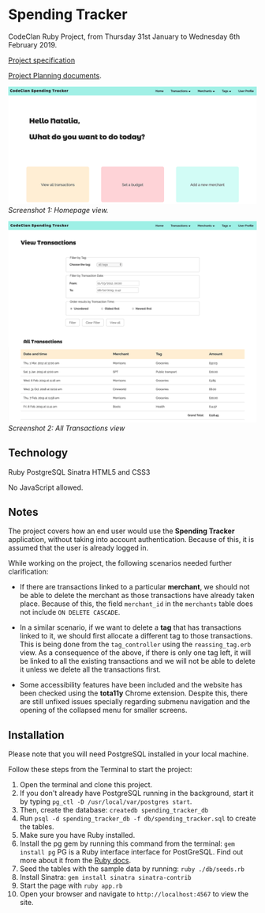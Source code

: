 # Spending Tracker

CodeClan Ruby Project, from Thursday 31st January to Wednesday 6th February 2019.

[Project specification](Spending_tracker.md)

[Project Planning documents](./planning/planning_diagrams.md).

![Screenshot 1 - homepage](./public/images/ruby-project-home_cropped.png)
_Screenshot 1: Homepage view._

![Screenshot 2 - view all transactions page with filter](./public/images/ruby-project-view-transactions.png)
_Screenshot 2: All Transactions view_

## Technology

Ruby
PostgreSQL
Sinatra
HTML5 and CSS3

No JavaScript allowed.

## Notes

The project covers how an end user would use the **Spending Tracker** application, without taking into account authentication. Because of this, it is assumed that the user is already logged in.

While working on the project, the following scenarios needed further clarification:

* If there are transactions linked to a particular **merchant**, we should not be able to delete the merchant as those transactions have already taken place.
Because of this, the field `merchant_id` in the `merchants` table does not include `ON DELETE CASCADE`.

* In a similar scenario, if we want to delete a **tag** that has transactions linked to it, we should first allocate a different tag to those transactions.
This is being done from the `tag_controller` using the `reassing_tag.erb` view.
As a consequence of the above, if there is only one tag left, it will be linked to all the existing transactions and we will not be able to delete it unless we delete all the transactions first.

* Some accessibility features have been included and the website has been checked using the **tota11y** Chrome extension.
Despite this, there are still unfixed issues specially regarding submenu navigation and the opening of the collapsed menu for smaller screens.

## Installation

Please note that you will need PostgreSQL installed in your local machine.

Follow these steps from the Terminal to start the project:

1. Open the terminal and clone this project.
2. If you don't already have PostgreSQL running in the background, start it by typing `pg_ctl -D /usr/local/var/postgres start`.
3. Then, create the database: `createdb spending_tracker_db`
4. Run `psql -d spending_tracker_db -f db/spending_tracker.sql` to create the tables.
5. Make sure you have Ruby installed.
6. Install the pg gem by running this command from the terminal: `gem install pg` PG is a Ruby interface interface for PostGreSQL. Find out more about it from the [Ruby docs](https://www.rubydoc.info/gems/pg).
7. Seed the tables with the sample data by running: `ruby ./db/seeds.rb`
8. Install Sinatra: `gem install sinatra sinatra-contrib`
9. Start the page with `ruby app.rb`
10. Open your browser and navigate to `http://localhost:4567` to view the site.
